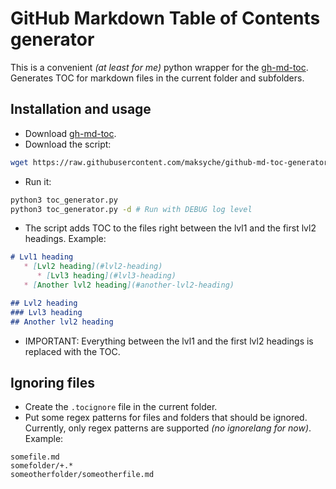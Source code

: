 # GitHub Markdown Table of Contents generator
This is a convenient _(at least for me)_ python wrapper for the [gh-md-toc](https://github.com/ekalinin/github-markdown-toc).
Generates TOC for markdown files in the current folder and subfolders.

## Installation and usage
- Download [gh-md-toc](https://github.com/ekalinin/github-markdown-toc).
- Download the script:
```bash
wget https://raw.githubusercontent.com/maksyche/github-md-toc-generator/master/toc_generator.py
```
- Run it:
```bash
python3 toc_generator.py
python3 toc_generator.py -d # Run with DEBUG log level
```
- The script adds TOC to the files right between the lvl1 and the first lvl2 headings. Example:
```markdown
# Lvl1 heading
   * [Lvl2 heading](#lvl2-heading)
      * [Lvl3 heading](#lvl3-heading)
   * [Another lvl2 heading](#another-lvl2-heading)

## Lvl2 heading
### Lvl3 heading
## Another lvl2 heading
```
- IMPORTANT: Everything between the lvl1 and the first lvl2 headings is replaced with the TOC.

## Ignoring files
- Create the `.tocignore` file in the current folder.
- Put some regex patterns for files and folders that should be ignored. Currently, only regex patterns are supported _(no ignorelang for now)_. Example:
```ignorelang
somefile.md
somefolder/+.*
someotherfolder/someotherfile.md
```


